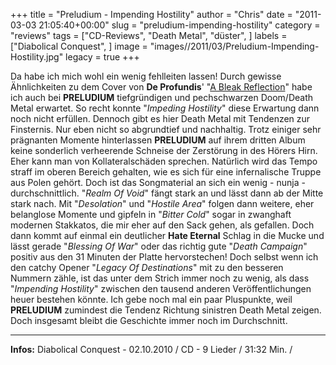 +++
title = "Preludium - Impending Hostility"
author = "Chris"
date = "2011-03-03 21:05:40+00:00"
slug = "preludium-impending-hostility"
category = "reviews"
tags = ["CD-Reviews", "Death Metal", "düster", ]
labels = ["Diabolical Conquest", ]
image = "images//2011/03/Preludium-Impending-Hostility.jpg"
legacy = true
+++

Da habe ich mich wohl ein wenig fehlleiten lassen! Durch gewisse Ähnlichkeiten zu dem Cover von **De Profundis**' "<a href="http://necroslaughter.de/2010/02/de-profundis-a-bleak-reflection/">A Bleak Reflection</a>" habe ich auch bei **PRELUDIUM** tiefgründigen und pechschwarzen Doom/Death Metal erwartet. So recht konnte "_Impeding Hostility_" diese Erwartung dann noch nicht erfüllen. Dennoch gibt es hier Death Metal mit Tendenzen zur Finsternis. Nur eben nicht so abgrundtief und nachhaltig. Trotz einiger sehr prägnanten Momente hinterlassen **PRELUDIUM** auf ihrem dritten Album keine sonderlich verheerende Schneise der Zerstörung in des Hörers Hirn. Eher kann man von Kollateralschäden sprechen.
Natürlich wird das Tempo straff im oberen Bereich gehalten, wie es sich für eine infernalische Truppe aus Polen gehört. Doch ist das Songmaterial an sich ein wenig - nunja - durchschnittlich. "_Realm Of Void_" fängt stark an und lässt dann ab der Mitte stark nach. Mit "_Desolation_" und "_Hostile Area_" folgen dann weitere, eher belanglose Momente und gipfeln in "_Bitter Cold_" sogar in zwanghaft modernen Stakkatos, die mir eher auf den Sack gehen, als gefallen. Doch dann kommt auf einmal ein deutlicher **Hate Eternal** Schlag in die Mucke und lässt gerade "_Blessing Of War_" oder das richtig gute "_Death Campaign_" positiv aus den 31 Minuten der Platte hervorstechen! Doch selbst wenn ich den catchy Opener "_Legacy Of Destinations_" mit zu den besseren Nummern zähle, ist das unter dem Strich immer noch zu wenig, als dass "_Impending Hostility_" zwischen den tausend anderen Veröffentlichungen heuer bestehen könnte.
Ich gebe noch mal ein paar Pluspunkte, weil **PRELUDIUM** zumindest die Tendenz Richtung sinistren Death Metal zeigen. Doch insgesamt bleibt die Geschichte immer noch im Durchschnitt.





---
**Infos:**
Diabolical Conquest - 02.10.2010 / 
CD - 9 Lieder / 31:32 Min. / 
